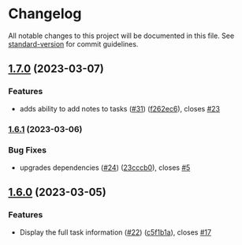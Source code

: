 # Changelog

All notable changes to this project will be documented in this file. See [standard-version](https://github.com/conventional-changelog/standard-version) for commit guidelines.

## [1.7.0](https://github.com/beauraines/rtm-cli/compare/v1.6.1...v1.7.0) (2023-03-07)


### Features

* adds ability to add notes to tasks ([#31](https://github.com/beauraines/rtm-cli/issues/31)) ([f262ec6](https://github.com/beauraines/rtm-cli/commit/f262ec6f02d024a5f3c49e10f79db2c6fabcf0fa)), closes [#23](https://github.com/beauraines/rtm-cli/issues/23)

### [1.6.1](https://github.com/beauraines/rtm-cli/compare/v1.6.0...v1.6.1) (2023-03-06)


### Bug Fixes

* upgrades dependencies ([#24](https://github.com/beauraines/rtm-cli/issues/24)) ([23cccb0](https://github.com/beauraines/rtm-cli/commit/23cccb0db0c20650224750a423aa629a5daff2c1)), closes [#5](https://github.com/beauraines/rtm-cli/issues/5)

## [1.6.0](https://github.com/beauraines/rtm-cli/compare/v1.5.1...v1.6.0) (2023-03-05)


### Features

* Display the full task information ([#22](https://github.com/beauraines/rtm-cli/issues/22)) ([c5f1b1a](https://github.com/beauraines/rtm-cli/commit/c5f1b1ac9734decf557005f49294c8030658d105)), closes [#17](https://github.com/beauraines/rtm-cli/issues/17)
